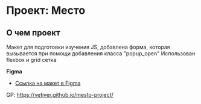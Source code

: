 # Проект: Место

## О чем проект

Макет для подготовки изучения JS, добавлена форма, которая вызывается при помощи добавления класса  "popup_open" 
Использован flexbox и grid сетка

**Figma**

* [Ссылка на макет в Figma](https://www.figma.com/file/2cn9N9jSkmxD84oJik7xL7/JavaScript.-Sprint-4?node-id=0%3A1)

GP: https://vetiver.github.io/mesto-project/ 
